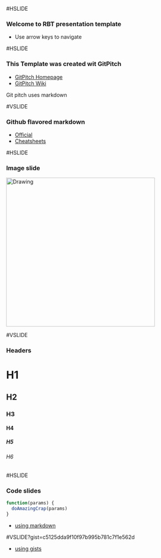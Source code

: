 #HSLIDE
### Welcome to RBT presentation template
- Use arrow keys to navigate

#HSLIDE
### This Template was created wit GitPitch
- [GitPitch Homepage](https://gitpitch.com)
- [GitPitch Wiki](https://github.com/gitpitch/gitpitch/wiki)

Git pitch uses markdown

#VSLIDE
### Github flavored markdown
- [Official](https://guides.github.com/features/mastering-markdown/)
- [Cheatsheets](https://github.com/adam-p/markdown-here/wiki/Markdown-Cheatsheet)

#HSLIDE
### Image slide
<img src="http://theawkwardyeti.com/wp-content/uploads/2017/02/011717_Nothing-1024x1024.png" alt="Drawing" width="400"/>

#VSLIDE
### Headers
# H1
## H2
### H3
#### H4
##### H5
###### H6

#HSLIDE
### Code slides
```javascript
function(params) {
  doAmazingCrap(params)
}
```
- [using markdown](https://github.com/gitpitch/gitpitch/wiki/Code-Slides)

#VSLIDE?gist=c5125dda9f10f97b995b781c7f1e562d
- [using gists](https://github.com/gitpitch/gitpitch/wiki/GIST-Slides)
